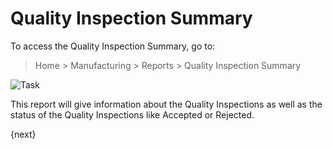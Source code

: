 <!-- add-breadcrumbs -->
# Quality Inspection Summary

To access the Quality Inspection Summary, go to:

> Home > Manufacturing > Reports > Quality Inspection Summary

<img class="screenshot" alt="Task" src="{{docs_base_url}}/v12/assets/img/manufacturing/quality-inspection-summary.png">

This report will give information about the Quality Inspections as well as the status of the Quality Inspections like Accepted or Rejected.

{next}
